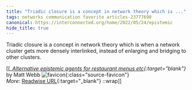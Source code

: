 ```yaml
---
title: "Triadic closure is a concept in network theory which is ..."
tags: networks communication favorite articles-23777690
canonical: https://interconnected.org/home/2022/05/24/epistemic
hide_title: true
---
```


Triadic closure is a concept in network theory which is when a network cluster gets more densely interlinked, instead of enlarging and bridging to other clusters.


[[<cite>_[Alternative epistemic agents for restaurant menus etc](https://interconnected.org/home/2022/05/24/epistemic){:target="_blank"}_</cite> by Matt Webb ![favicon](https://s2.googleusercontent.com/s2/favicons?domain=interconnected.org){:class="source-favicon"}<br>
_More_: [Readwise URL](https://readwise.io/open/465072858){:target="_blank"}
::wrap]]